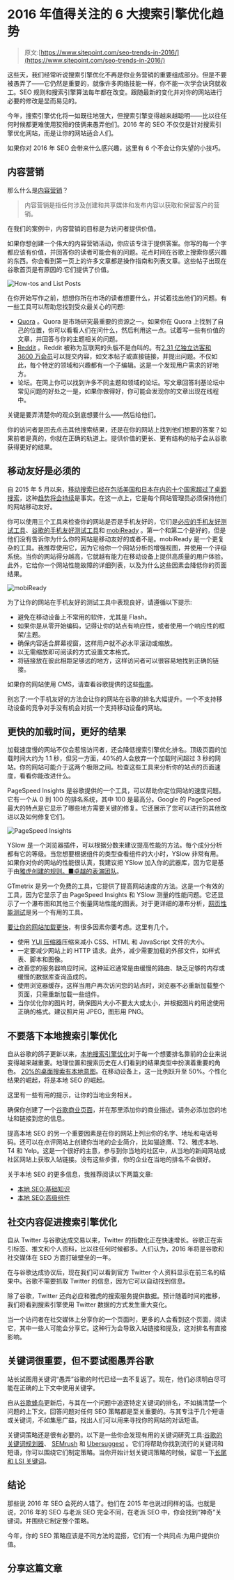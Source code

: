 # 2016 年值得关注的 6 大搜索引擎优化趋势

> 原文:[https://www.sitepoint.com/seo-trends-in-2016/](https://www.sitepoint.com/seo-trends-in-2016/)

这些天，我们经常听说搜索引擎优化不再是你业务营销的重要组成部分。但是不要被愚弄了——它仍然是重要的，就像许多网络技能一样，你不能一次学会诀窍就收工。SEO 规则和搜索引擎算法每年都在改变。跟随最新的变化并对你的网站进行必要的修改是显而易见的。

今年，搜索引擎优化将一如既往地强大，但搜索引擎变得越来越聪明——比以往任何时候都更难使用狡猾的伎俩来愚弄他们。2016 年的 SEO 不仅仅是针对搜索引擎优化网站，而是让你的网站适合人们。

如果你对 2016 年 SEO 会带来什么感兴趣，这里有 6 个不会让你失望的小技巧。

## 内容营销

那么什么是[内容营销](https://en.wikipedia.org/wiki/Content_marketing)？

> 内容营销是指任何涉及创建和共享媒体和发布内容以获取和保留客户的营销。

在我们的案例中，内容营销的目标是为访问者提供价值。

如果你想创建一个伟大的内容营销活动，你应该专注于提供答案。你写的每一个字都应该有价值，并回答你的读者可能会有的问题。花点时间在谷歌上搜索你感兴趣的东西。你会看到第一页上的许多文章都是操作指南和列表文章。这些帖子出现在谷歌首页是有原因的:它们提供了价值。

![How-tos and List Posts](../Images/34d15ceef7a15cd58309cde088c31616.png)

在你开始写作之前，想想你所在市场的读者想要什么，并试着找出他们的问题。有一些工具可以帮助您找到受众最关心的问题:

*   [Quora](https://www.quora.com/) 。Quora 是市场研究最重要的资源之一。如果你在 Quora 上找到了自己的位置，你可以看看人们在问什么，然后利用这一点。试着写一些有价值的文章，并回答与你的主题相关的问题。
*   [Reddit](https://www.reddit.com) 。Reddit 被称为互联网的头版不是白叫的。有[2.31 亿独立访客和 3600 万会员](http://expandedramblings.com/index.php/reddit-stats/)可以提交内容，如文本帖子或直接链接，并提出问题。不仅如此，每个特定的领域和兴趣都有一个子编辑。这是一个发现用户需求的好地方。
*   论坛。在网上你可以找到许多不同主题和领域的论坛。写文章回答利基论坛中常见问题的好处之一是，如果你做得好，你可能会发现你的文章出现在线程中。

关键是要弄清楚你的观众到底想要什么——然后给他们。

你的访问者是回去点击其他搜索结果，还是在你的网站上找到他们想要的答案？如果前者是真的，你就在正确的轨道上。提供价值的更长、更有结构的帖子会从谷歌获得更好的结果。

## 移动友好是必须的

自 2015 年 5 月以来，[移动搜索已经在包括美国和日本在内的十个国家超过了桌面搜索](http://adwords.blogspot.al/2015/05/building-for-next-moment.html)，这种[趋势将会持续](https://www.sitepoint.com/5-seo-trends-you-need-to-consider-for-2015/)是事实。在这一点上，它是每个网站管理员必须保持他们的网站移动友好。

你可以使用三个工具来检查你的网站是否是手机友好的，它们是[必应的手机友好测试工具](https://www.bing.com/webmaster/tools/mobile-friendliness)、[谷歌的手机友好测试工具](https://www.google.com/webmasters/tools/mobile-friendly/)和 [mobiReady](http://ready.mobi/) 。第一个和第二个是好的，但是他们没有告诉你为什么你的网站是移动友好的或者不是。mobiReady 是一个更复杂的工具。我推荐使用它，因为它给你一个网站分析的增强视图，并使用一个评级系统。当你的网站得分越高，它就越有能力在移动设备上提供高质量的用户体验。此外，它给你一个网站性能故障的详细列表，以及为什么这些因素会降低你的页面结果。

![mobiReady](../Images/fdb87e58f346318e656606a2a5a3d714.png)

为了让你的网站在手机友好的测试工具中表现良好，请遵循以下提示:

*   避免在移动设备上不常用的软件，尤其是 Flash。
*   如果你是从零开始编码，记得让你的站点有响应性，或者使用一个响应性的框架/主题。
*   确保内容适合屏幕视窗，这样用户就不必水平滚动或缩放。
*   以无需缩放即可阅读的方式设置文本格式。
*   将链接放在彼此相距足够远的地方，这样访问者可以很容易地找到正确的链接。

如果你的网站使用 CMS，请查看谷歌提供的这些[指南](https://developers.google.com/webmasters/mobile-sites/website-software/)。

别忘了:一个手机友好的方法会让你的网站在谷歌的排名大幅提升。一个不支持移动设备的竞争对手没有机会对抗一个支持移动设备的网站。

## 更快的加载时间，更好的结果

加载速度慢的网站不仅会惹恼访问者，还会降低搜索引擎优化排名。顶级页面的加载时间大约为 1.1 秒，但另一方面，40%的人会放弃一个加载时间超过 3 秒的网站。你的网站可能介于这两个极限之间。检查这些工具来分析你的站点的页面速度，看看你能改进什么。

PageSpeed Insights 是谷歌提供的一个工具，可以帮助你定位网站的速度问题。它有一个从 0 到 100 的排名系统，其中 100 是最高分。Google 的 PageSpeed 最大的特点是它显示了哪些地方需要关键的修复。它还展示了您可以进行的其他改进以及如何修复它们。

![PageSpeed Insights](../Images/6b871989022900e58f352050df3d8b28.png)

YSlow 是一个浏览器插件，可以根据分数来建议提高性能的方法。每个成分分析都有它的等级。当您想要根据组件的类型查看组件的大小时，YSlow 非常有用。如果你对你的网站的性能很认真，我建议把 YSlow 加入你的武器库，因为它是基于由[雅虎创建的规则。■卓越的表演团队](https://developer.yahoo.com/performance)。

GTmetrix 是另一个免费的工具，它提供了提高网站速度的方法。这是一个有效的工具，因为它显示了由 PageSpeed Insights 和 YSlow 测量的性能问题。它还显示了一个瀑布图和其他三个衡量网站性能的图表。对于更详细的瀑布分析，[网页性能测试](http://www.webpagetest.org/)是另一个有用的工具。

[要让你的网站加载更快](https://www.sitepoint.com/10-ways-to-speed-up-your-site/)，有很多因素你要考虑。这里有几个。

*   使用 [YUI 压缩器](http://yui.github.io/yuicompressor/)压缩来减小 CSS、HTML 和 JavaScript 文件的大小。
*   一定要减少网站上的 HTTP 请求。此外，减少需要加载的外部文件，如样式表、脚本和图像。
*   改善您的服务器响应时间。这种延迟通常是由缓慢的路由、缺乏足够的内存或缓慢的数据库查询造成的。
*   使用浏览器缓存，这样当用户再次访问您的站点时，浏览器不必重新加载整个页面，只需重新加载一些组件。
*   当你优化你的图片时，确保图片大小不要太大或太小，并根据图片的用途使用正确的格式。建议照片用 JPEG，图形用 PNG。

## 不要落下本地搜索引擎优化

自从谷歌的鸽子更新以来，[本地搜索引擎优化](https://moz.com/blog/category/local-seo)对于每一个想要排名靠前的企业来说变得越来越重要。地理位置和搜索历史在人们看到的结果类型中扮演着重要的角色。 [20%的桌面搜索有本地意图](https://www.sitepoint.com/basics-local-seo/)。在移动设备上，这一比例跃升至 50%。个性化结果的崛起，将是本地 SEO 的崛起。

这里有一些有用的提示，让你的当地业务相关。

确保你创建了一个[谷歌商业页面](https://www.google.com/business/)，并在那里添加你的商业描述。请务必添加您的地址和链接到您的信息。

提高本地 SEO 的另一个重要因素是在你的网站上列出你的名字、地址和电话号码。还可以在点评网站上创建你当地的企业简介，比如猫途鹰、T2、雅虎本地、T4 和 Yelp。这是一个很好的主意，参与到你当地的社区中，从当地的新闻网站或社区网站上获取入站链接。没有这些步骤，你的企业在当地的排名不会很好。

关于本地 SEO 的更多信息，我推荐阅读以下两篇文章:

*   [本地 SEO:基础知识](https://www.sitepoint.com/basics-local-seo/)
*   [本地 SEO:高级组件](https://www.sitepoint.com/local-seo-advanced/)

## 社交内容促进搜索引擎优化

自从 Twitter 与谷歌达成交易以来，Twitter 的指数化正在快速增长。谷歌正在索引标签、推文和个人资料，比以往任何时候都多。人们认为，2016 年将是谷歌和社交媒体在 SEO 方面打破壁垒的一年。

在与谷歌达成协议后，现在我们可以看到官方 Twitter 个人资料显示在前三名的结果中。谷歌不需要抓取 Twitter 的信息，因为它可以自动找到信息。

除了谷歌，Twitter 还向必应和雅虎的搜索服务提供数据。预计随着时间的推移，我们将看到搜索引擎使用 Twitter 数据的方式发生重大变化。

当一个访问者在社交媒体上分享你的一个页面时，更多的人会看到这个页面，阅读它，其中一些人可能会分享它。这种行为会导致入站链接和提及，这对排名有直接影响。

## 关键词很重要，但不要试图愚弄谷歌

站长试图用关键词“愚弄”谷歌的时代已经一去不复返了。现在，他们必须明白尽可能在正确的上下文中使用关键字。

自从[谷歌蜂鸟](https://en.wikipedia.org/wiki/Google_Hummingbird)更新后，与其在一个问题中追逐特定关键词的排名，不如搞清楚一个问题的上下文。回答问题对任何 SEO 策略都是至关重要的。与其专注于几个短语或关键词，不如集思广益，找出人们可以用来寻找你的网站的对话短语。

关键词策略还是很有必要的。以下是一些你会发现有用的关键词研究工具:[谷歌的关键词规划器](https://adwords.google.com/KeywordPlanner)、 [SEMrush](https://www.semrush.com/) 和 [Ubersuggest](https://ubersuggest.io) 。它们将帮助你找到流行的关键词和短语，你可以围绕它们制定策略。当你开始计划关键词策略的时候，留意一下[长尾和 LSI 关键词](https://www.sitepoint.com/5-seo-trends-you-need-to-consider-for-2015/)。

## 结论

那些说 2016 年 SEO 会死的人错了。他们在 2015 年也说过同样的话。也就是说，2016 年的 SEO 与老派 SEO 完全不同，在老派 SEO 中，你会找到“神奇”关键词，并围绕它制定整个策略。

今年，你的 SEO 策略应该是不同方法的混搭，它们有一个共同点:为用户提供价值。

## 分享这篇文章